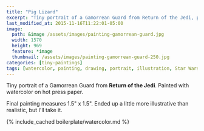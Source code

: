 ```yaml
---
title: "Pig Lizard"
excerpt: "Tiny portrait of a Gamorrean Guard from Return of the Jedi, painted with watercolor on hot press paper."
last_modified_at: 2015-11-16T11:22:01-05:00
image: 
  path: &image /assets/images/painting-gamorrean-guard.jpg
  width: 1570
  height: 969
  feature: *image
  thumbnail: /assets/images/painting-gamorrean-guard-250.jpg
categories: [tiny-paintings]
tags: [watercolor, painting, drawing, portrait, illustration, Star Wars]
---
```


Tiny portrait of a Gamorrean Guard from **Return of the Jedi**. Painted with watercolor on hot press paper.

Final painting measures 1.5\" x 1.5\". Ended up a little more illustrative than realistic, but I'll take it.

{% include_cached boilerplate/watercolor.md %}
